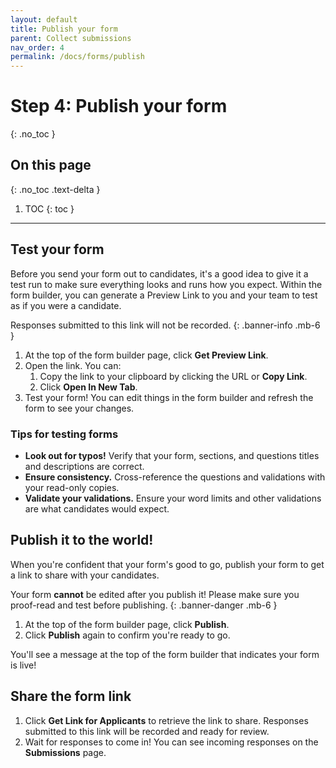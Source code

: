 ```yaml
---
layout: default
title: Publish your form
parent: Collect submissions
nav_order: 4
permalink: /docs/forms/publish
---
```


# Step 4: Publish your form
{: .no_toc }

## On this page
{: .no_toc .text-delta }

1. TOC
{: toc }

---

## Test your form

Before you send your form out to candidates, it's a good idea to give it a test run to make sure everything looks and runs how you expect. Within the form builder, you can generate a Preview Link to you and your team to test as if you were a candidate.

Responses submitted to this link will not be recorded.
{: .banner-info .mb-6 }

1. At the top of the form builder page, click **Get Preview Link**.
2. Open the link. You can:
   1. Copy the link to your clipboard by clicking the URL or **Copy Link**.
   2. Click **Open In New Tab**.
3. Test your form! You can edit things in the form builder and refresh the form to see your changes.

### Tips for testing forms

* **Look out for typos!** Verify that your form, sections, and questions titles and descriptions are correct.
* **Ensure consistency.** Cross-reference the questions and validations with your read-only copies.
* **Validate your validations.** Ensure your word limits and other validations are what candidates would expect.

## Publish it to the world!

When you're confident that your form's good to go, publish your form to get a link to share with your candidates.

Your form **cannot** be edited after you publish it! Please make sure you proof-read and test before publishing.
{: .banner-danger .mb-6 }

1. At the top of the form builder page, click **Publish**.
2. Click **Publish** again to confirm you're ready to go.

You'll see a message at the top of the form builder that indicates your form is live!

## Share the form link

1. Click **Get Link for Applicants** to retrieve the link to share. Responses submitted to this link will be recorded and ready for review.
2. Wait for responses to come in! You can see incoming responses on the **Submissions** page.
